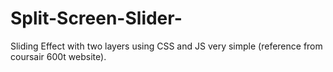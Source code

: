 # Split-Screen-Slider-
Sliding Effect with two layers using CSS and JS very simple (reference from coursair 600t website). 
